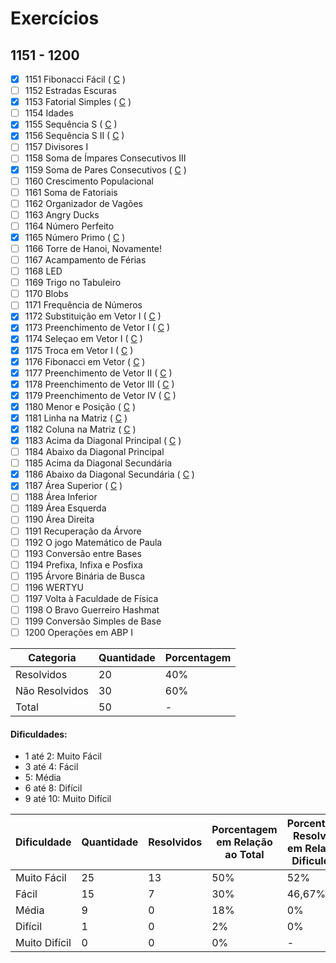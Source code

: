 # Exercícios
## 1151 - 1200

- [x] 1151	Fibonacci Fácil ( [C](https://github.com/thiagoeletronicag7/BeeCrowd/blob/main/C%C3%B3digos/1151%20-%201200/1151%20-%20Fibonacci%20F%C3%A1cil/1151%20-%20Fibonacci%20F%C3%A1cil.c) )
- [ ] 1152	Estradas Escuras
- [x] 1153	Fatorial Simples ( [C](https://github.com/thiagoeletronicag7/BeeCrowd/blob/main/C%C3%B3digos/1151%20-%201200/1153%20-%20Fatorial%20Simples/1153%20-%20Fatorial%20Simples.c) )
- [ ] 1154	Idades
- [x] 1155	Sequência S ( [C](https://github.com/thiagoeletronicag7/BeeCrowd/blob/main/C%C3%B3digos/1151%20-%201200/1155%20-%20Sequ%C3%AAncia%20S/1155%20-%20Sequ%C3%AAncia%20S.c) )
- [x] 1156	Sequência S II ( [C](https://github.com/thiagoeletronicag7/BeeCrowd/blob/main/C%C3%B3digos/1151%20-%201200/1156%20-%20Sequ%C3%AAncia%20S%20II/1156%20-%20Sequ%C3%AAncia%20S%20II.c) )
- [ ] 1157	Divisores I
- [ ] 1158	Soma de Ímpares Consecutivos III
- [x] 1159	Soma de Pares Consecutivos ( [C](https://github.com/thiagoeletronicag7/BeeCrowd/blob/main/C%C3%B3digos/1151%20-%201200/1159%20-%20Soma%20de%20Pares%20Consecutivos/1159%20-%20Soma%20de%20Pares%20Consecutivos.c) )
- [ ] 1160	Crescimento Populacional
- [ ] 1161	Soma de Fatoriais
- [ ] 1162	Organizador de Vagões
- [ ] 1163	Angry Ducks
- [ ] 1164	Número Perfeito
- [x] 1165	Número Primo ( [C](https://github.com/thiagoeletronicag7/BeeCrowd/blob/main/C%C3%B3digos/1151%20-%201200/1165%20-%20N%C3%BAmero%20Primo/1165%20-%20N%C3%BAmero%20Primo.c) )
- [ ] 1166	Torre de Hanoi, Novamente!
- [ ] 1167	Acampamento de Férias
- [ ] 1168	LED
- [ ] 1169	Trigo no Tabuleiro
- [ ] 1170	Blobs
- [ ] 1171	Frequência de Números
- [x] 1172	Substituição em Vetor I ( [C](https://github.com/thiagoeletronicag7/BeeCrowd/blob/main/C%C3%B3digos/1151%20-%201200/1172%20-%20Substitui%C3%A7%C3%A3o%20em%20Vetor%20I/1172%20-%20Substitui%C3%A7%C3%A3o%20em%20Vetor%20I.c) )
- [x] 1173	Preenchimento de Vetor I ( [C](https://github.com/thiagoeletronicag7/BeeCrowd/blob/main/C%C3%B3digos/1151%20-%201200/1173%20-%20Preenchimento%20de%20Vetor%20I/1173%20-%20Preenchimento%20de%20Vetor%20I.c) )
- [x] 1174	Seleçao em Vetor I ( [C](https://github.com/thiagoeletronicag7/BeeCrowd/blob/main/C%C3%B3digos/1151%20-%201200/1174%20-%20Sele%C3%A7ao%20em%20Vetor%20I/1174%20-%20Sele%C3%A7ao%20em%20Vetor%20I.c) )
- [x] 1175	Troca em Vetor I ( [C](https://github.com/thiagoeletronicag7/BeeCrowd/blob/main/C%C3%B3digos/1151%20-%201200/1175%20-%20Troca%20em%20Vetor%20I/1175%20-%20Troca%20em%20Vetor%20I.c) )
- [x] 1176	Fibonacci em Vetor ( [C](https://github.com/thiagoeletronicag7/BeeCrowd/blob/main/C%C3%B3digos/1151%20-%201200/1176%20-%20Fibonacci%20em%20Vetor/1176%20-%20Fibonacci%20em%20Vetor.c) )
- [x] 1177	Preenchimento de Vetor II ( [C](https://github.com/thiagoeletronicag7/BeeCrowd/blob/main/C%C3%B3digos/1151%20-%201200/1177%20-%20Preenchimento%20em%20Vetor%20II/1177%20-%20Preenchimento%20de%20Vetor%20II.c) )
- [x] 1178	Preenchimento de Vetor III ( [C](https://github.com/thiagoeletronicag7/BeeCrowd/blob/main/C%C3%B3digos/1151%20-%201200/1178%20-%20Preenchimento%20em%20Vetor%20III/1178%20-%20Preenchimento%20em%20Vetor%20III.c) )
- [x] 1179	Preenchimento de Vetor IV ( [C](https://github.com/thiagoeletronicag7/BeeCrowd/blob/main/C%C3%B3digos/1151%20-%201200/1179%20-%20Preenchimento%20em%20Vetor%20IV/1179%20-%20Preenchimento%20em%20Vetor%20IV.c) )
- [x] 1180	Menor e Posição ( [C](https://github.com/thiagoeletronicag7/BeeCrowd/blob/main/C%C3%B3digos/1151%20-%201200/1180%20-%20Menor%20e%20Posi%C3%A7%C3%A3o/1180%20-%20Menor%20e%20Posi%C3%A7%C3%A3o.c) )
- [x] 1181	Linha na Matriz ( [C](https://github.com/thiagoeletronicag7/BeeCrowd/blob/main/C%C3%B3digos/1151%20-%201200/1181%20-%20Linha%20na%20Matriz/1181%20-%20Linha%20na%20Matriz.c) )
- [x] 1182	Coluna na Matriz ( [C](https://github.com/thiagoeletronicag7/BeeCrowd/blob/main/C%C3%B3digos/1151%20-%201200/1182%20-%20Coluna%20na%20Matriz/1182%20-%20Coluna%20na%20Matriz.c) )
- [x] 1183	Acima da Diagonal Principal ( [C](https://github.com/thiagoeletronicag7/BeeCrowd/blob/main/C%C3%B3digos/1151%20-%201200/1183%20-%20Acima%20da%20Diagonal%20Principal/1183%20-%20Acima%20da%20Diagonal%20Principal.c) )
- [ ] 1184	Abaixo da Diagonal Principal
- [ ] 1185	Acima da Diagonal Secundária
- [x] 1186	Abaixo da Diagonal Secundária ( [C](https://github.com/thiagoeletronicag7/BeeCrowd/blob/main/C%C3%B3digos/1151%20-%201200/1186%20-%20Abaixo%20da%20Diagonal%20Secund%C3%A1ria/1186%20-%20Abaixo%20da%20Diagonal%20Secund%C3%A1ria.c) )
- [x] 1187	Área Superior ( [C](https://github.com/thiagoeletronicag7/BeeCrowd/blob/main/C%C3%B3digos/1151%20-%201200/1187%20-%20%C3%81rea%20Superior/1187%20-%20%C3%81rea%20Superior.c) )
- [ ] 1188	Área Inferior
- [ ] 1189	Área Esquerda
- [ ] 1190	Área Direita
- [ ] 1191	Recuperação da Árvore
- [ ] 1192	O jogo Matemático de Paula
- [ ] 1193	Conversão entre Bases
- [ ] 1194	Prefixa, Infixa e Posfixa
- [ ] 1195	Árvore Binária de Busca
- [ ] 1196	WERTYU
- [ ] 1197	Volta à Faculdade de Física
- [ ] 1198	O Bravo Guerreiro Hashmat
- [ ] 1199	Conversão Simples de Base
- [ ] 1200	Operações em ABP I
      
| Categoria  | Quantidade | Porcentagem |
| ------------- | ------------- | ------------- |
| Resolvidos | 20 | 40% |
| Não Resolvidos  | 30 | 60% |
| Total  | 50 | - |

#### Dificuldades:
- 1 até 2: Muito Fácil
- 3 até 4: Fácil
- 5: Média
- 6 até 8: Difícil
- 9 até 10: Muito Difícil

| Dificuldade | Quantidade | Resolvidos | Porcentagem em Relação ao Total | Porcentagem Resolvidos em Relação à Dificuldade|
| ------------- | ------------- | ------------- | ------------- | ------------- |
| Muito Fácil | 25 | 13 | 50% | 52% |
| Fácil | 15 | 7 | 30% | 46,67% |
| Média | 9 | 0 | 18% | 0% |
| Difícil | 1 | 0 | 2% | 0% |
| Muito Difícil | 0 | 0 | 0% | - |
